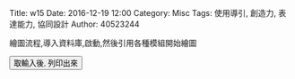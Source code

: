Title: w15
Date: 2016-12-19 12:00
Category: Misc
Tags: 使用導引, 創造力, 表達能力, 協同設計
Author: 40523244

<!-- PELICAN_END_SUMMARY -->

繪圖流程,導入資料庫,啟動,然後引用各種模組開始繪圖

<!-- 導入 Brython 標準程式庫 -->
<script type="text/javascript" 
    src="https://cdn.rawgit.com/brython-dev/brython/master/www/src/brython_dist.js">
</script>

<!-- 啟動 Brython -->
<script>
window.onload=function(){
brython(1);
}
</script>

<script type="text/python3">
from browser import document
from browser import alert

def get_input(ev):
    the_input= input("請輸入")
    alert("輸入為:"+str(the_input))
    
    document['ch01'].bind('click',get_input)
</script>
<button id="ch01">取輸入後, 列印出來</button>